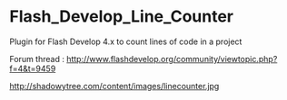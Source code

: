 Flash_Develop_Line_Counter
==========================

Plugin for Flash Develop 4.x to count lines of code in a project

Forum thread : http://www.flashdevelop.org/community/viewtopic.php?f=4&t=9459

http://shadowytree.com/content/images/linecounter.jpg
